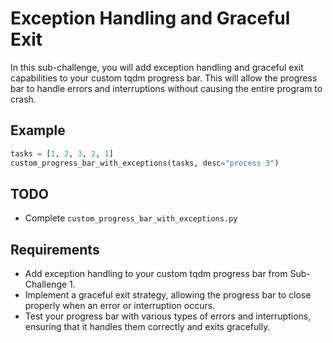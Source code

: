 # Exception Handling and Graceful Exit

In this sub-challenge, you will add exception handling and graceful exit capabilities to your custom tqdm progress bar. This will allow the progress bar to handle errors and interruptions without causing the entire program to crash.

## Example

```python
tasks = [1, 2, 3, 2, 1]
custom_progress_bar_with_exceptions(tasks, desc="process 3")
```

## TODO

- Complete `custom_progress_bar_with_exceptions.py`

## Requirements

- Add exception handling to your custom tqdm progress bar from Sub-Challenge 1.
- Implement a graceful exit strategy, allowing the progress bar to close properly when an error or interruption occurs.
- Test your progress bar with various types of errors and interruptions, ensuring that it handles them correctly and exits gracefully.
